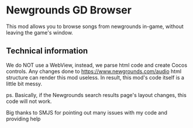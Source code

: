 # Newgrounds GD Browser
This mod allows you to browse songs from newgrounds in-game, without leaving the game's window.

## Technical information  
We do NOT use a WebView, instead, we parse html code and create Cocos controls.
Any changes done to https://www.newgrounds.com/audio html structure can render this mod useless.
In result, this mod's code itself is a little bit messy.

ps. Basically, if the Newgrounds search results page's layout changes, this code will not work.

Big thanks to SMJS for pointing out many issues with my code and providing help